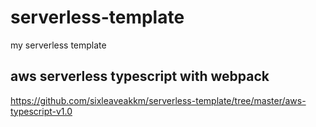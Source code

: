 # serverless-template
my serverless template

## aws serverless typescript with webpack
https://github.com/sixleaveakkm/serverless-template/tree/master/aws-typescript-v1.0

